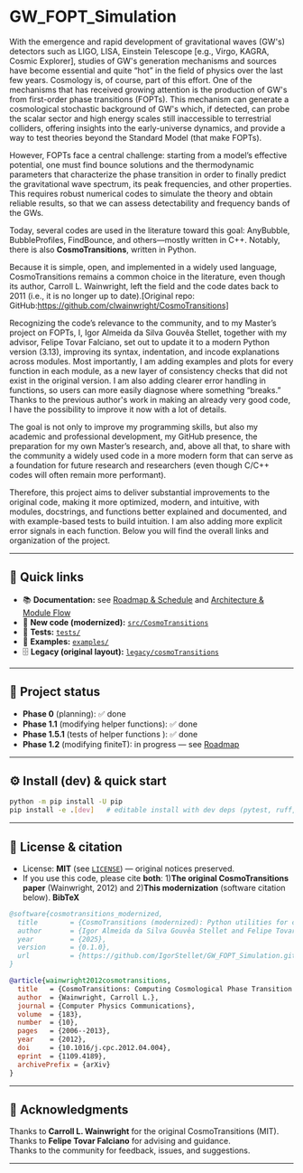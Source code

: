 # GW_FOPT_Simulation

With the emergence and rapid development of gravitational waves (GW's) detectors such as LIGO, LISA, Einstein Telescope [e.g., Virgo, KAGRA, Cosmic Explorer], studies of GW's generation mechanisms and sources have become essential and quite “hot” in the field of physics over the last few years. Cosmology is, of course, part of this effort. One of the mechanisms that has received growing attention is the production of GW's from first-order phase transitions (FOPTs). This mechanism can generate a cosmological stochastic background of GW's which, if detected, can probe the scalar sector and high energy scales still inaccessible to terrestrial colliders, offering insights into the early-universe dynamics, and provide a way to test theories beyond the Standard Model (that make FOPTs).

However, FOPTs face a central challenge: starting from a model’s effective potential, one must find bounce solutions and the thermodynamic parameters that characterize the phase transition in order to finally predict the gravitational wave spectrum, its peak frequencies, and other properties. This requires robust numerical codes to simulate the theory and obtain reliable results, so that we can assess detectability and frequency bands of the GWs.

Today, several codes are used in the literature toward this goal: AnyBubble, BubbleProfiles, FindBounce, and others—mostly written in C++. Notably, there is also **CosmoTransitions**, written in Python.

Because it is simple, open, and implemented in a widely used language, CosmoTransitions remains a common choice in the literature, even though its author, Carroll L. Wainwright, left the field and the code dates back to 2011 (i.e., it is no longer up to date).[Original repo: GitHub:https://github.com/clwainwright/CosmoTransitions]

Recognizing the code’s relevance to the community, and to my Master’s project on FOPTs, I, Igor Almeida da Silva Gouvêa Stellet, together with my advisor, Felipe Tovar Falciano, set out to update it to a modern Python version (3.13), improving its syntax, indentation, and incode explanations across modules. Most importantly, I am adding examples and plots for every function in each module, as a new layer of consistency checks that did not exist in the original version. I am also adding clearer error handling in functions, so users can more easily diagnose where something “breaks.” Thanks to the previous author's work in making an already very good code, I have the possibility to improve it now with a lot of details.

The goal is not only to improve my programming skills, but also my academic and professional development, my GitHub presence, the preparation for my own Master’s research, and, above all that, to share with the community a widely used code in a more modern form that can serve as a foundation for future research and researchers (even though C/C++ codes will often remain more performant).

Therefore, this project aims to deliver substantial improvements to the original code, making it more optimized, modern, and intuitive, with modules, docstrings, and functions better explained and documented, and with example-based tests to build intuition. I am also adding more explicit error signals in each function. Below you will find the overall links and organization of the project.

---

## 🔗 Quick links

- 📚 **Documentation:** see [Roadmap & Schedule](docs/roadmap.md) and [Architecture & Module Flow](docs/architecture.md)  
- 🧩 **New code (modernized):** [`src/CosmoTransitions`](src/CosmoTransitions/)  
- 🧪 **Tests:** [`tests/`](tests/) 
- 📓 **Examples:** [`examples/`](examples/)  
- 🗄️ **Legacy (original layout):** [`legacy/cosmoTransitions`](legacy/cosmoTransitions/)

---

## 🚦 Project status

- **Phase 0** (planning): ✅ done  
- **Phase 1.1** (modifying helper functions): ✅ done  
- **Phase 1.5.1** (tests of helper functions ): ✅ done
- **Phase 1.2** (modifying finiteT): in progress — see [Roadmap](docs/roadmap.md)

---

## ⚙️ Install (dev) & quick start

```bash
python -m pip install -U pip
pip install -e .[dev]   # editable install with dev deps (pytest, ruff, black)
```
---
## 📜 License & citation
- License: **MIT** (see [`LICENSE`](LICENSE)) — original notices preserved.
- If you use this code, please cite **both**:
  1)**The original CosmoTransitions paper** (Wainwright, 2012) and
  2)**This modernization** (software citation below).
**BibTeX**

```bibtex
@software{cosmotransitions_modernized,
  title        = {CosmoTransitions (modernized): Python utilities for cosmological phase transitions and GW forecasts},
  author       = {Igor Almeida da Silva Gouvêa Stellet and Felipe Tovar Falciano},
  year         = {2025},
  version      = {0.1.0},
  url          = {https://github.com/IgorStellet/GW_FOPT_Simulation.git}
}

@article{wainwright2012cosmotransitions,
  title   = {CosmoTransitions: Computing Cosmological Phase Transition Temperatures and Bubble Profiles With Multiple Fields},
  author  = {Wainwright, Carroll L.},
  journal = {Computer Physics Communications},
  volume  = {183},
  number  = {10},
  pages   = {2006--2013},
  year    = {2012},
  doi     = {10.1016/j.cpc.2012.04.004},
  eprint  = {1109.4189},
  archivePrefix = {arXiv}
}
```
---
## 🙏 Acknowledgments

Thanks to **Carroll L. Wainwright** for the original CosmoTransitions (MIT).  
Thanks to **Felipe Tovar Falciano** for advising and guidance.  
Thanks to the community for feedback, issues, and suggestions.

---
